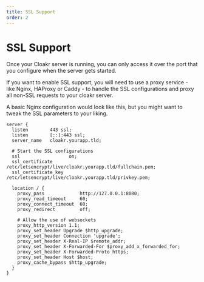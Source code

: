 ```yaml
---
title: SSL Support
order: 2
---
```


# SSL Support

Once your Cloakr server is running, you can only access it over the port that you configure when the server gets started.

If you want to enable SSL support, you will need to use a proxy service - like Nginx, HAProxy or Caddy - to handle the SSL configurations and proxy all non-SSL requests to your cloakr server.

A basic Nginx configuration would look like this, but you might want to tweak the SSL parameters to your liking.

```
server {
  listen        443 ssl;
  listen        [::]:443 ssl;
  server_name   cloakr.yourapp.tld;

  # Start the SSL configurations
  ssl                  on;
  ssl_certificate      /etc/letsencrypt/live/cloakr.yourapp.tld/fullchain.pem;
  ssl_certificate_key  /etc/letsencrypt/live/cloakr.yourapp.tld/privkey.pem;

  location / {
    proxy_pass             http://127.0.0.1:8080;
    proxy_read_timeout     60;
    proxy_connect_timeout  60;
    proxy_redirect         off;

    # Allow the use of websockets
    proxy_http_version 1.1;
    proxy_set_header Upgrade $http_upgrade;
    proxy_set_header Connection 'upgrade';
    proxy_set_header X-Real-IP $remote_addr;
    proxy_set_header X-Forwarded-For $proxy_add_x_forwarded_for;
    proxy_set_header X-Forwarded-Proto https;
    proxy_set_header Host $host;
    proxy_cache_bypass $http_upgrade;
  }
}
```
